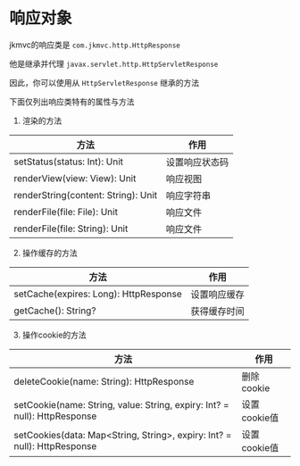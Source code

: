 # 响应对象

jkmvc的响应类是 `com.jkmvc.http.HttpResponse`

他是继承并代理 `javax.servlet.http.HttpServletResponse`

因此，你可以使用从 `HttpServletResponse` 继承的方法

下面仅列出响应类特有的属性与方法

1. 渲染的方法

方法 | 作用
--- | ---
setStatus(status: Int): Unit | 设置响应状态码
renderView(view: View): Unit | 响应视图
renderString(content: String): Unit | 响应字符串
renderFile(file: File): Unit | 响应文件
renderFile(file: String): Unit | 响应文件

2. 操作缓存的方法

方法 | 作用
--- | ---
setCache(expires: Long): HttpResponse | 设置响应缓存
getCache(): String? | 获得缓存时间

3. 操作cookie的方法

方法 | 作用
--- | ---
deleteCookie(name: String): HttpResponse | 删除cookie
setCookie(name: String, value: String, expiry: Int? = null): HttpResponse | 设置cookie值
setCookies(data: Map<String, String>, expiry: Int? = null): HttpResponse | 设置cookie值